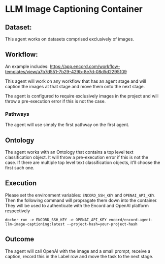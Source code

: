 # LLM Image Captioning Container

## Dataset:
This agent works on datasets comprised exclusively of images.

## Workflow: 
An example includes: https://app.encord.com/workflow-templates/view/a7b7d551-7b29-429b-8e7d-08d5d2295109

This agent will work on any workflow that has an agent stage and will caption the images at that stage and move them onto the next stage.

The agent is configured to require exclusively images in the project and will throw a pre-execution error if this is not the case.

### Pathways

The agent will use simply the first pathway on the first agent.

## Ontology

The agent works with an Ontology that contains a top level text classification object. It will throw a pre-execution error if this is not the case. If there are multiple top level text classification objects, it'll choose the first such one.

## Execution
Please set the environment variables: `ENCORD_SSH_KEY` and `OPENAI_API_KEY`. Then the following command will propragate them down into the container. They will be used to authenticate with the Encord and OpenAI platform respectively

`docker run -e ENCORD_SSH_KEY -e OPENAI_API_KEY encord/encord-agent-llm-image-captioning:latest --project-hash=your-project-hash`

## Outcome

The agent will call OpenAI with the image and a small prompt, receive a caption, record this in the Label row and move the task to the next stage.
